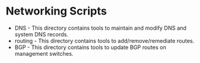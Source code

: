 # Networking Scripts

* DNS - This directory contains tools to maintain and modify DNS and system DNS records.
* routing - This directory contains tools to add/remove/remediate routes.
* BGP - This directory contains tools to update BGP routes on management switches.
